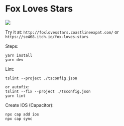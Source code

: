 # Fox Loves Stars
![](https://github.com/se468/first-game-typescript-port/workflows/CI/badge.svg)

Try it at:
`http://foxlovesstars.coastlineexpat.com/`
or 
`https://se468.itch.io/fox-loves-stars`


Steps:
```
yarn install
yarn dev
```

Lint:
```
tslint --project ./tsconfig.json

or autofix:
tslint --fix --project ./tsconfig.json
yarn lint
```

Create IOS (Capacitor):
```
npx cap add ios
npx cap sync
```
